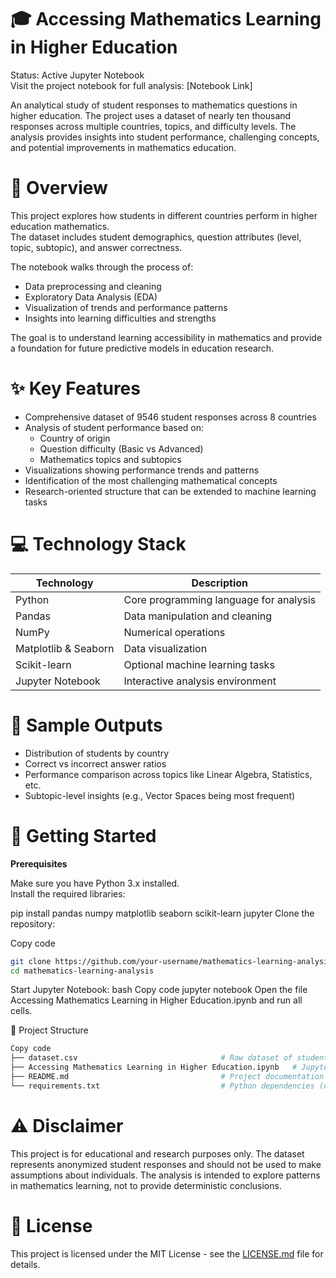 # 🎓 Accessing Mathematics Learning in Higher Education
Status: Active Jupyter Notebook  
Visit the project notebook for full analysis: [Notebook Link]  

An analytical study of student responses to mathematics questions in higher education. The project uses a dataset of nearly ten thousand responses across multiple countries, topics, and difficulty levels. The analysis provides insights into student performance, challenging concepts, and potential improvements in mathematics education.

# 🌟 Overview
This project explores how students in different countries perform in higher education mathematics.  
The dataset includes student demographics, question attributes (level, topic, subtopic), and answer correctness.  

The notebook walks through the process of:
- Data preprocessing and cleaning  
- Exploratory Data Analysis (EDA)  
- Visualization of trends and performance patterns  
- Insights into learning difficulties and strengths  

The goal is to understand learning accessibility in mathematics and provide a foundation for future predictive models in education research.

# ✨ Key Features
- Comprehensive dataset of 9546 student responses across 8 countries  
- Analysis of student performance based on:  
  - Country of origin  
  - Question difficulty (Basic vs Advanced)  
  - Mathematics topics and subtopics  
- Visualizations showing performance trends and patterns  
- Identification of the most challenging mathematical concepts  
- Research-oriented structure that can be extended to machine learning tasks  

# 💻 Technology Stack
| Technology        | Description                           |
|-------------------|---------------------------------------|
| Python            | Core programming language for analysis |
| Pandas            | Data manipulation and cleaning        |
| NumPy             | Numerical operations                  |
| Matplotlib & Seaborn | Data visualization                 |
| Scikit-learn      | Optional machine learning tasks       |
| Jupyter Notebook  | Interactive analysis environment      |

# 📸 Sample Outputs
- Distribution of students by country  
- Correct vs incorrect answer ratios  
- Performance comparison across topics like Linear Algebra, Statistics, etc.  
- Subtopic-level insights (e.g., Vector Spaces being most frequent)  

# 🚀 Getting Started
**Prerequisites**  

Make sure you have Python 3.x installed.  
Install the required libraries:  

pip install pandas numpy matplotlib seaborn scikit-learn jupyter
Clone the repository:

Copy code
```bash
git clone https://github.com/your-username/mathematics-learning-analysis.git
cd mathematics-learning-analysis
```
Start Jupyter Notebook:
bash
Copy code
jupyter notebook
Open the file Accessing Mathematics Learning in Higher Education.ipynb and run all cells.

📁 Project Structure
```bash
Copy code
├── dataset.csv                                # Raw dataset of student responses  
├── Accessing Mathematics Learning in Higher Education.ipynb   # Jupyter Notebook with analysis  
├── README.md                                  # Project documentation  
└── requirements.txt                           # Python dependencies (optional)
```

# ⚠️ Disclaimer
This project is for educational and research purposes only.
The dataset represents anonymized student responses and should not be used to make assumptions about individuals.
The analysis is intended to explore patterns in mathematics learning, not to provide deterministic conclusions.

# 📄 License
This project is licensed under the MIT License - see the [LICENSE.md](LICENSE.md) file for details.
